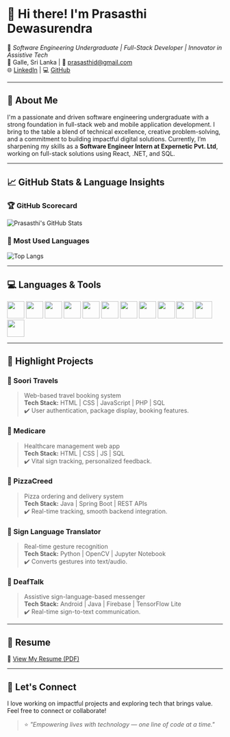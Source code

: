 # 👋 Hi there! I'm Prasasthi Dewasurendra

🚀 *Software Engineering Undergraduate | Full-Stack Developer | Innovator in Assistive Tech*  
📍 Galle, Sri Lanka | 📧 prasasthid@gmail.com  
🌐 [LinkedIn](https://www.linkedin.com/in/prasasthi-dewasurendra-876125250/) | 💻 [GitHub](https://github.com/prasadew)

---

## 🧠 About Me

I'm a passionate and driven software engineering undergraduate with a strong foundation in full-stack web and mobile application development. I bring to the table a blend of technical excellence, creative problem-solving, and a commitment to building impactful digital solutions. Currently, I’m sharpening my skills as a **Software Engineer Intern at Expernetic Pvt. Ltd**, working on full-stack solutions using React, .NET, and SQL.

---

## 📈 GitHub Stats & Language Insights

### 🏆 GitHub Scorecard

![Prasasthi's GitHub Stats](https://github-readme-stats.vercel.app/api?username=prasadew&show_icons=true&theme=radical&count_private=true)

### 🧠 Most Used Languages

![Top Langs](https://github-readme-stats.vercel.app/api/top-langs/?username=prasadew&layout=compact&theme=radical)

---

## 💻 Languages & Tools

<p align="left">
  <img src="https://cdn.jsdelivr.net/gh/devicons/devicon/icons/java/java-original.svg" width="40" height="40"/>
  <img src="https://cdn.jsdelivr.net/gh/devicons/devicon/icons/javascript/javascript-original.svg" width="40" height="40"/>
  <img src="https://cdn.jsdelivr.net/gh/devicons/devicon/icons/python/python-original.svg" width="40" height="40"/>
  <img src="https://cdn.jsdelivr.net/gh/devicons/devicon/icons/csharp/csharp-original.svg" width="40" height="40"/>
  <img src="https://cdn.jsdelivr.net/gh/devicons/devicon/icons/html5/html5-original.svg" width="40" height="40"/>
  <img src="https://cdn.jsdelivr.net/gh/devicons/devicon/icons/css3/css3-original.svg" width="40" height="40"/>
  <img src="https://cdn.jsdelivr.net/gh/devicons/devicon/icons/react/react-original.svg" width="40" height="40"/>
  <img src="https://cdn.jsdelivr.net/gh/devicons/devicon/icons/android/android-original.svg" width="40" height="40"/>
  <img src="https://cdn.jsdelivr.net/gh/devicons/devicon/icons/git/git-original.svg" width="40" height="40"/>
  <img src="https://cdn.jsdelivr.net/gh/devicons/devicon/icons/mongodb/mongodb-original.svg" width="40" height="40"/>
  <img src="https://cdn.jsdelivr.net/gh/devicons/devicon/icons/dot-net/dot-net-original.svg" width="40" height="40"/>
  <img src="https://cdn.jsdelivr.net/gh/devicons/devicon/icons/mysql/mysql-original.svg" width="40" height="40"/>
</p>

---

## 🧩 Highlight Projects

### 🔹 Soori Travels
> Web-based travel booking system  
**Tech Stack:** HTML | CSS | JavaScript | PHP | SQL  
✔️ User authentication, package display, booking features.

### 🔹 Medicare
> Healthcare management web app  
**Tech Stack:** HTML | CSS | JS | SQL  
✔️ Vital sign tracking, personalized feedback.

### 🔹 PizzaCreed
> Pizza ordering and delivery system  
**Tech Stack:** Java | Spring Boot | REST APIs  
✔️ Real-time tracking, smooth backend integration.

### 🔹 Sign Language Translator
> Real-time gesture recognition  
**Tech Stack:** Python | OpenCV | Jupyter Notebook  
✔️ Converts gestures into text/audio.

### 🔹 DeafTalk
> Assistive sign-language-based messenger  
**Tech Stack:** Android | Java | Firebase | TensorFlow Lite  
✔️ Real-time sign-to-text communication.

---

## 📄 Resume

📎 [View My Resume (PDF)](https://github.com/prasadew/resume-link-placeholder)

---

## 🌱 Let's Connect

I love working on impactful projects and exploring tech that brings value.  
Feel free to connect or collaborate!

> ⭐ *"Empowering lives with technology — one line of code at a time."*

